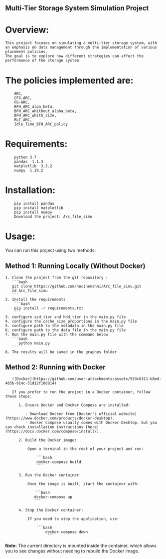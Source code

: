 
## Multi-Tier Storage System Simulation Project
# Overview: 
    This project focuses on simulating a multi-tier storage system, with an emphasis on data management through the implementation of various placement policies. 
    The goal is to explore how different strategies can affect the performance of the storage system.

# The policies implemented are: 
        ARC, 
        CFS-ARC, 
        FG-ARC, 
        BFH_ARC_alpa_beta, 
        BFH_ARC_whithout_alpha_beta, 
        BFH_ARC_whith_size, 
        RLT_ARC, 
        Idle_Time_BFH_ARC_policy    
               
    
# Requirements:   
        python 3.7
        pandas  1.1.3
        matplotlib  3.3.2
        numpy  1.19.2
        
# Installation:
        pip install pandas
        pip install matplotlib
        pip install numpy
        Download the project: Arc_file_simu
 
  # Usage:  
  You can run this project using two methods:

  ## Method 1: Running Locally (Without Docker)
    1. Clone the project from the git repository :
       ```bash
       git clone https://github.com/hocinemahni/Arc_file_simu.git
       cd Arc_file_simu
       ```
    2. Install the requirements
        ```bash
        pip install -r requirements.txt
        ```
    3. configure ssd_tier and hdd_tier in the main.py file
    4. configure the cache_size_proportions in the main.py file
    5. configure path to the metadata in the main.py file
    6. configure path to the data file in the main.py file 
    7. Run the main.py file with the command below
       ```bash
          python main.py
       ```
    8. The results will be saved in the graphes folder
            
  ## Method 2: Running with Docker
       ![Docker](https://github.com/user-attachments/assets/933c0311-b8ed-465b-914c-51d12f10d814)

       If you prefer to run the project in a Docker container, follow these steps:

          1. Ensure Docker and Docker Compose are installed:

             - Download Docker from [Docker's official website](https://www.docker.com/products/docker-desktop).
             - Docker Compose usually comes with Docker Desktop, but you can check installation instructions [here](https://docs.docker.com/compose/install/).

          2. Build the Docker image:

              Open a terminal in the root of your project and run:

                  ```bash
                  docker-compose build
                  ```

          3. Run the Docker container:

              Once the image is built, start the container with:

                 ```bash
                 docker-compose up
                 ```

          4. Stop the Docker container:

              If you need to stop the application, use:

                  ```bash
                      docker-compose down
                       ```

**Note:** The current directory is mounted inside the container, which allows you to see changes without needing to rebuild the Docker image.
